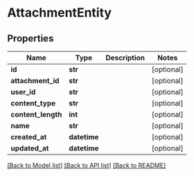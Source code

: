 # AttachmentEntity

## Properties
Name | Type | Description | Notes
------------ | ------------- | ------------- | -------------
**id** | **str** |  | [optional] 
**attachment_id** | **str** |  | [optional] 
**user_id** | **str** |  | [optional] 
**content_type** | **str** |  | [optional] 
**content_length** | **int** |  | [optional] 
**name** | **str** |  | [optional] 
**created_at** | **datetime** |  | [optional] 
**updated_at** | **datetime** |  | [optional] 

[[Back to Model list]](../README#documentation-for-models) [[Back to API list]](../README#documentation-for-api-endpoints) [[Back to README]](../README)


